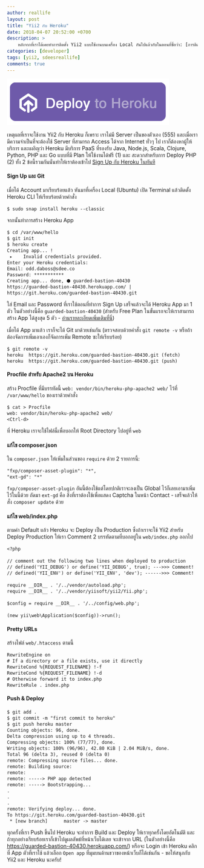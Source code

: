 ```yaml
---
author: reallife
layout: post
title: "Yii2 กับ Heroku"
date: 2018-04-07 20:52:00 +0700
description: >
    หลังจากที่เราได้เคยทำการติดตั้ง Yii2 แบบใช้งานบนเครื่อง Local กันไปแล้วกับในตอนที่ชื่อว่า: [การติดตั้ง LAMP และ Yii2](https://www.sdee.co/developer/2018/03/01/install-lamp-and-yii2/) ‣ วันนี้เราจะมาดูขั้นตอนที่จะเอา Yii2 ไปไว้บน Heroku ด้วยกัน
categories: [developer]
tags: [yii2, sdeesreallife]
comments: true
---
```

![Deploy to Heroku Logo](/assets/img/authors/reallife/2018-04-07/Deploy-to-heroku-logo.png)

เหตุผลที่เราจะใช้งาน Yii2 กับ Heroku ก็เพราะ เราไม่มี Server เป็นของตัวเอง (555) และเมื่อเรามีความจำเป็นที่จะต้องใช้ Server ที่สามารถ Access ได้จาก Internet ทั่วๆ ไป เราก็ต้องหาผู้ให้บริการ และเผอิญว่า Heroku มีบริการ PaaS ที่รองรับ Java, Node.js, Scala, Clojure, Python, PHP และ Go แบบที่มี Plan ให้ใช้งานได้ฟรี (1) และ สะดวกสำหรับการ Deploy PHP (2) ทั้ง 2 ข้อนี้รวมกันนั่นทำให้เราต้องเข้าไป [Sign Up กับ Heroku ในทันที](https://signup.heroku.com/)
#### Sign Up และ Git
เมื่อได้ Account มาเรียบร้อยแล้ว หันมาที่เครื่อง Local (Ubuntu) เปิด Terminal แล้วติดตั้ง Heroku CLI ให้เรียบร้อยด้วยคำสั่ง

```
$ sudo snap install heroku --classic
```
จากนั้นทำการสร้าง Heroku App
```
$ cd /var/www/hello
$ git init
$ heroku create
Creating app... !
 ▸    Invalid credentials provided.
Enter your Heroku credentials:
Email: odd.daboss@sdee.co
Password: ***********
Creating app... done, ⬢ guarded-bastion-40430
https://guarded-bastion-40430.herokuapp.com/ | https://git.heroku.com/guarded-bastion-40430.git
```
ใส่ Email และ Password ที่เราใช้ตอนที่ทำการ Sign Up เสร็จแล้วจะได้ Heroku App มา 1 ตัว ในตัวอย่างนี้คือ `guarded-bastion-40430` (สำหรับ Free Plan ในขั้นแรกจะให้เราสามารถสร้าง App ได้สูงสุด 5 ตัว - [อ่านรายละเอียดเพิ่มเติมที่นี่](https://www.heroku.com/free))

เมื่อได้ App มาแล้ว เราก็จะได้ Git มาด้วยเช่นกัน (ตรวจสอบด้วยคำสั่ง `git remote -v` หรือถ้าต้องจัดการเพิ่มเอาเองก็จัดการเพิ่ม Remote ซะให้เรียบร้อย)
```
$ git remote -v
heroku	https://git.heroku.com/guarded-bastion-40430.git (fetch)
heroku	https://git.heroku.com/guarded-bastion-40430.git (push)
```
#### Procfile สำหรับ Apache2 บน Heroku
สร้าง Procfile ที่มีบรรทัดนี้ `web: vendor/bin/heroku-php-apache2 web/` ไว้ที่ `/var/www/hello` ของเราด้วยคำสั่ง
```
$ cat > Procfile
web: vendor/bin/heroku-php-apache2 web/
<Ctrl-d>
```
ที่ Heroku เราจะใช้ไฟล์นี้เพื่อบอกให้ Root Directory ไปอยู่ที่ `web`
#### แก้ไข composer.json
ใน `composer.json` ให้เพิ่มในส่วนของ `require` ด้วย 2 รายการนี้:
```
"fxp/composer-asset-plugin": "*",
"ext-gd": "*"
```
`fxp/composer-asset-plugin` อันนี้ต้องใช้แต่โดยปกติเราจะลงเป็น Global ไว้ก็เลยเอามาเพิ่มไว้ในนี้ด้วย ถัดมา `ext-gd` คือ สิ่งที่เราต้องใช้เพื่อแสดง Captcha ในหน้า Contact - เสร็จแล้วให้สั่ง `composer update` ด้วย
#### แก้ไข web/index.php
ตามค่า Default แล้ว Heroku จะ Deploy เป็น Production ซึ่งถ้าเราจะใช้ Yii2 สำหรับ Deploy Production ให้เรา Comment 2 บรรทัดตามที่บอกอยู่ใน `web/index.php` ออกไป
```
<?php

// comment out the following two lines when deployed to production
// defined('YII_DEBUG') or define('YII_DEBUG', true); --->>> Comment!
// defined('YII_ENV') or define('YII_ENV', 'dev'); ------>>> Comment!

require __DIR__ . '/../vendor/autoload.php';
require __DIR__ . '/../vendor/yiisoft/yii2/Yii.php';

$config = require __DIR__ . '/../config/web.php';

(new yii\web\Application($config))->run();
```
#### Pretty URLs
สร้างไฟล์ `web/.htaccess` ตามนี้
```
RewriteEngine on
# If a directory or a file exists, use it directly
RewriteCond %{REQUEST_FILENAME} !-f
RewriteCond %{REQUEST_FILENAME} !-d
# Otherwise forward it to index.php
RewriteRule . index.php
```
#### Push & Deploy
```
$ git add .
$ git commit -m "first commit to heroku"
$ git push heroku master
Counting objects: 96, done.
Delta compression using up to 4 threads.
Compressing objects: 100% (77/77), done.
Writing objects: 100% (96/96), 42.80 KiB | 2.04 MiB/s, done.
Total 96 (delta 3), reused 0 (delta 0)
remote: Compressing source files... done.
remote: Building source:
remote:
remote: -----> PHP app detected
remote: -----> Bootstrapping...
.
.
.
remote: Verifying deploy... done.
To https://git.heroku.com/guarded-bastion-40430.git
 * [new branch]      master -> master
```
ทุกครั้งที่เรา Push ขึ้นไป Heroku จะทำการ Build และ Deploy ให้เราทุกครั้งโดยอัตโนมัติ และถ้าทุกอย่างเรียบร้อยเราก็เข้าไปดูผลลัพธ์ที่หน้าเว็บได้เลย จะเข้าจาก URL (ในตัวอย่างนี้คือ https://guarded-bastion-40430.herokuapp.com/) หรือจะ Login เข้า Heroku คลิกที่ App ตัวที่เราใช้ แล้วเลือก `Open app` ที่มุมบนด้านขวาของหน้าเว็บก็ได้เช่นกัน - ขอให้สนุกกับ Yii2 และ Heroku นะครับ!

